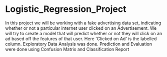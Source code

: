 # Logistic_Regression_Project
In this project we will be working with a fake advertising data set, indicating whether or not a particular internet user clicked on an Advertisement.
We will try to create a model that will predict whether or not they will click on an ad based off the features of that user.
Here 'Clicked on Ad' is the labelled column.
Exploratory Data Analysis was done.
Prediction and Evaluation were done using Confusion Matrix and Classification Report
